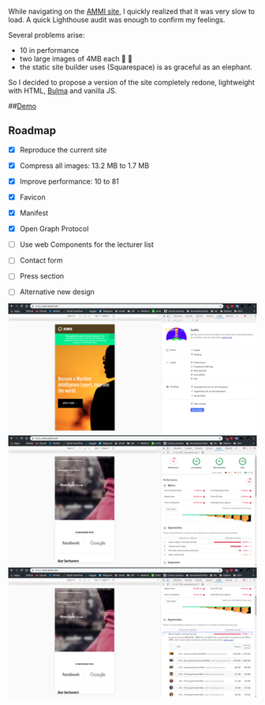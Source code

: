 While navigating on the [AMMI site](https://aims-ammi.com/), I quickly realized that it was very slow to load. A quick Lighthouse audit was enough to confirm my feelings.

Several problems arise:
* 10 in performance
* two large images of 4MB each :whale2: :whale2:  
* the static site builder uses (Squarespace) is as graceful as an elephant.  

So I decided to propose a version of the site completely redone, lightweight with HTML, [Bulma](https://bulma.io/) and vanilla JS.

##[Demo](https://suspicious-brown-5e9d1b.netlify.com/)
## Roadmap
- [x] Reproduce the current site
- [x] Compress all images: 13.2 MB to 1.7 MB
- [x] Improve performance: 10 to 81
- [x] Favicon
- [x] Manifest
- [x] Open Graph Protocol
- [ ] Use web Components for the lecturer list
- [ ] Contact form
- [ ] Press section
- [ ] Alternative new design


![Lighthouse before](README/lighthouseBefore.png)
![Lighthouse after](README/lighthouseAfter1.png)
![Lighthouse after](README/lighthouseAfter2.png)

